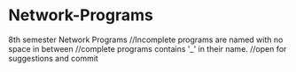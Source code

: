 # Network-Programs
 8th semester Network Programs 
 //Incomplete programs are named  with no space in between 
 //complete programs contains '_' in their name.
 //open for suggestions and commit
 
 
 
 
